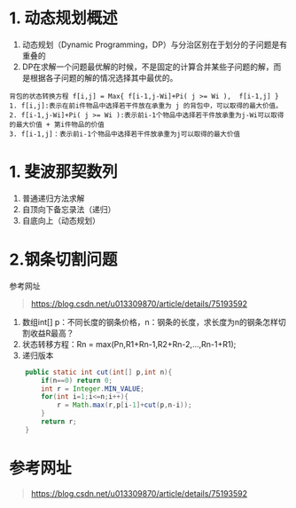 # 1. 动态规划概述
1. 动态规划（Dynamic Programming，DP）与分治区别在于划分的子问题是有重叠的
2. DP在求解一个问题最优解的时候，不是固定的计算合并某些子问题的解，而是根据各子问题的解的情况选择其中最优的。 
```
背包的状态转换方程 f[i,j] = Max{ f[i-1,j-Wi]+Pi( j >= Wi ),  f[i-1,j] }
1. f[i,j]:表示在前i件物品中选择若干件放在承重为 j 的背包中，可以取得的最大价值。
2. f[i-1,j-Wi]+Pi( j >= Wi ):表示前i-1个物品中选择若干件放承重为j-Wi可以取得的最大价值 + 第i件物品的价值
3. f[i-1,j]：表示前i-1个物品中选择若干件放承重为j可以取得的最大价值
```
# 1. 斐波那契数列
1. 普通递归方法求解
2. 自顶向下备忘录法（递归）
3. 自底向上（动态规划）
# 2.钢条切割问题
参考网址
> https://blog.csdn.net/u013309870/article/details/75193592
1. 数组int[] p：不同长度的钢条价格，n：钢条的长度，求长度为n的钢条怎样切割收益R最高？
2. 状态转移方程：Rn = max(Pn,R1+Rn-1,R2+Rn-2,…,Rn-1+R1);
3. 递归版本
```java
    public static int cut(int[] p,int n){
        if(n==0) return 0;
        int r = Integer.MIN_VALUE;
        for(int i=1;i<=n;i++){
            r = Math.max(r,p[i-1]+cut(p,n-i));
        }
        return r;
    }
```

# 参考网址
> https://blog.csdn.net/u013309870/article/details/75193592
